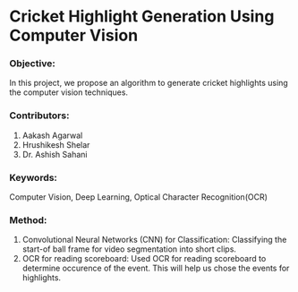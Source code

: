 # Cricket Highlight Generation Using Computer Vision

### Objective:
In this project, we propose an algorithm to generate cricket highlights using the computer vision techniques. 

### Contributors:
1. Aakash Agarwal
2. Hrushikesh Shelar
3. Dr. Ashish Sahani

### Keywords:
Computer Vision, Deep Learning, Optical Character Recognition(OCR)


### Method:

1. Convolutional Neural Networks (CNN) for Classification:
       Classifying the start-of ball frame for video segmentation into short clips.
2. OCR for reading scoreboard:
        Used OCR for reading scoreboard to determine occurence of the event. This will help us chose the events for highlights.
